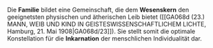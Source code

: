 
Die **Familie** bildet eine Gemeinschaft, die dem **Wesenskern** den geeignetsten physischen und ätherischen Leib bietet ([[GA068d (23.) MANN, WEIB UND KIND IN GEISTESWISSENSCHAFTLICHEM LICHTE, Hamburg, 21. Mai 1908|GA068d/23]]). Sie stellt somit die optimale Konstellation für die **Inkarnation** der menschlichen Individualität dar.
